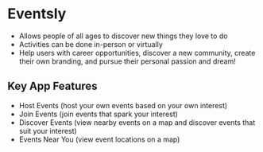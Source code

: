 # Eventsly
- Allows people of all ages to discover new things they love to do
- Activities can be done in-person or virtually
- Help users with career opportunities, discover a new community, create their own branding, and pursue their personal passion and dream!

## Key App Features
- Host Events (host your own events based on your own interest)
- Join Events (join events that spark your interest)
- Discover Events (view nearby events on a map and discover events that suit your interest)
- Events Near You (view event locations on a map)
